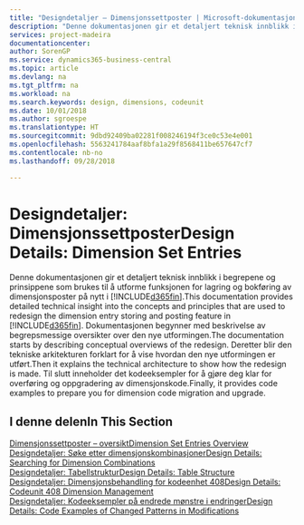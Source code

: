 ```yaml
---
title: "Designdetaljer – Dimensjonssettposter | Microsoft-dokumentasjon"
description: "Denne dokumentasjonen gir et detaljert teknisk innblikk i begrepene og prinsippene som brukes til å utforme funksjonen for lagring og bokføring av dimensjonsposter på nytt."
services: project-madeira
documentationcenter: 
author: SorenGP
ms.service: dynamics365-business-central
ms.topic: article
ms.devlang: na
ms.tgt_pltfrm: na
ms.workload: na
ms.search.keywords: design, dimensions, codeunit
ms.date: 10/01/2018
ms.author: sgroespe
ms.translationtype: HT
ms.sourcegitcommit: 9dbd92409ba02281f008246194f3ce0c53e4e001
ms.openlocfilehash: 5563241784aaf8bfa1a29f8568411be657647cf7
ms.contentlocale: nb-no
ms.lasthandoff: 09/28/2018

---
```

# <a name="design-details-dimension-set-entries"></a><span data-ttu-id="e2456-103">Designdetaljer: Dimensjonssettposter</span><span class="sxs-lookup"><span data-stu-id="e2456-103">Design Details: Dimension Set Entries</span></span>
<span data-ttu-id="e2456-104">Denne dokumentasjonen gir et detaljert teknisk innblikk i begrepene og prinsippene som brukes til å utforme funksjonen for lagring og bokføring av dimensjonsposter på nytt i [!INCLUDE[d365fin](includes/d365fin_md.md)].</span><span class="sxs-lookup"><span data-stu-id="e2456-104">This documentation provides detailed technical insight into the concepts and principles that are used to redesign the dimension entry storing and posting feature in [!INCLUDE[d365fin](includes/d365fin_md.md)].</span></span> <span data-ttu-id="e2456-105">Dokumentasjonen begynner med beskrivelse av begrepsmessige oversikter over den nye utformingen.</span><span class="sxs-lookup"><span data-stu-id="e2456-105">The documentation starts by describing conceptual overviews of the redesign.</span></span> <span data-ttu-id="e2456-106">Deretter blir den tekniske arkitekturen forklart for å vise hvordan den nye utformingen er utført.</span><span class="sxs-lookup"><span data-stu-id="e2456-106">Then it explains the technical architecture to show how the redesign is made.</span></span> <span data-ttu-id="e2456-107">Til slutt inneholder det kodeeksempler for å gjøre deg klar for overføring og oppgradering av dimensjonskode.</span><span class="sxs-lookup"><span data-stu-id="e2456-107">Finally, it provides code examples to prepare you for dimension code migration and upgrade.</span></span>  

## <a name="in-this-section"></a><span data-ttu-id="e2456-108">I denne delen</span><span class="sxs-lookup"><span data-stu-id="e2456-108">In This Section</span></span>  
[<span data-ttu-id="e2456-109">Dimensjonssettposter – oversikt</span><span class="sxs-lookup"><span data-stu-id="e2456-109">Dimension Set Entries Overview</span></span>](design-details-dimension-set-entries-overview.md)  
[<span data-ttu-id="e2456-110">Designdetaljer: Søke etter dimensjonskombinasjoner</span><span class="sxs-lookup"><span data-stu-id="e2456-110">Design Details: Searching for Dimension Combinations</span></span>](design-details-searching-for-dimension-combinations.md)  
[<span data-ttu-id="e2456-111">Designdetaljer: Tabellstruktur</span><span class="sxs-lookup"><span data-stu-id="e2456-111">Design Details: Table Structure</span></span>](design-details-table-structure.md)  
[<span data-ttu-id="e2456-112">Designdetaljer: Dimensjonsbehandling for kodeenhet 408</span><span class="sxs-lookup"><span data-stu-id="e2456-112">Design Details: Codeunit 408 Dimension Management</span></span>](design-details-codeunit-408-dimension-management.md)  
[<span data-ttu-id="e2456-113">Designdetaljer: Kodeeksempler på endrede mønstre i endringer</span><span class="sxs-lookup"><span data-stu-id="e2456-113">Design Details: Code Examples of Changed Patterns in Modifications</span></span>](design-details-code-examples-of-changed-patterns-in-modifications.md)

